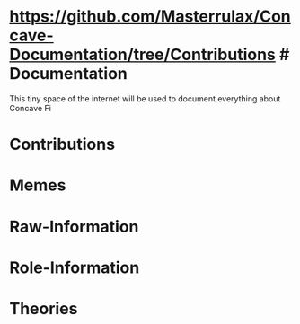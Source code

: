 # https://github.com/Masterrulax/Concave-Documentation/tree/Contributions #  Documentation
This tiny space of the internet will be used to document everything about Concave Fi


# Contributions 
# Memes
# Raw-Information
# Role-Information
# Theories
